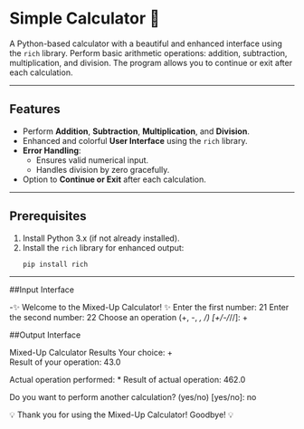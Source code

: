 # Simple Calculator 🧮

A Python-based calculator with a beautiful and enhanced interface using the `rich` library. Perform basic arithmetic operations: addition, subtraction, multiplication, and division. The program allows you to continue or exit after each calculation.

---

## Features

- Perform **Addition**, **Subtraction**, **Multiplication**, and **Division**.
- Enhanced and colorful **User Interface** using the `rich` library.
- **Error Handling**:
  - Ensures valid numerical input.
  - Handles division by zero gracefully.
- Option to **Continue or Exit** after each calculation.

---

## Prerequisites

1. Install Python 3.x (if not already installed).
2. Install the `rich` library for enhanced output:
   ```bash
   pip install rich

---
##Input Interface

-✨ Welcome to the Mixed-Up Calculator! ✨
Enter the first number: 21
Enter the second number: 22
Choose an operation (+, -, *, /) [+/-/*//]: +

##Output Interface

Mixed-Up Calculator Results
Your choice: +                                                                  
Result of your operation: 43.0                                                                                                                         

Actual operation performed: * 
Result of actual operation: 462.0 


Do you want to perform another calculation? (yes/no) [yes/no]: no

💡 Thank you for using the Mixed-Up Calculator! Goodbye! 💡

